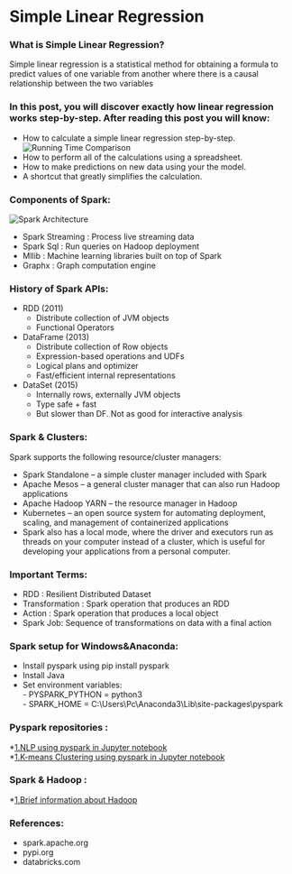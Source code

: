 # Simple Linear Regression
  
### What is Simple Linear Regression?  
  Simple linear regression is a statistical method for obtaining a formula to predict
values of one variable from another where there is a causal relationship between the
two variables
    
### In this post, you will discover exactly how linear regression works step-by-step. After reading this post you will know:
   - How to calculate a simple linear regression step-by-step. 
   ![Running Time Comparison](/image/runningtime.png)  
   - How to perform all of the calculations using a spreadsheet. 
   - How to make predictions on new data using your the model. 
   - A shortcut that greatly simplifies the calculation.
     
### Components of Spark:  
  ![Spark Architecture](/image/sparkarcht.png)  
   - Spark Streaming : Process live streaming data    
   - Spark Sql : Run queries on Hadoop deployment    
   - Mllib : Machine learning libraries built on top of Spark  
   - Graphx : Graph computation engine  
  
### History of Spark APIs:  
   - RDD (2011)  
     - Distribute collection of JVM objects  
     - Functional Operators  
   - DataFrame (2013)
     - Distribute collection of Row objects  
     - Expression-based operations and UDFs  
     - Logical plans and optimizer  
     - Fast/efficient internal representations  
   - DataSet (2015)  
     - Internally rows, externally JVM objects  
     - Type safe + fast
     - But slower than DF. Not as good for interactive analysis  
### Spark & Clusters:  
   Spark supports the following resource/cluster managers:  
   - Spark Standalone – a simple cluster manager included with Spark  
   - Apache Mesos – a general cluster manager that can also run Hadoop applications  
   - Apache Hadoop YARN – the resource manager in Hadoop  
   - Kubernetes – an open source system for automating deployment, scaling, and management of containerized applications  
   - Spark also has a local mode, where the driver and executors run as threads on your computer instead of a cluster, which is useful for developing your applications from a personal computer.  

### Important Terms:  
   - RDD : Resilient Distributed Dataset
   - Transformation : Spark operation that produces an RDD
   - Action : Spark operation that produces a local object
   - Spark Job: Sequence of transformations on data with a final action 
  
### Spark setup for Windows&Anaconda:  
   - Install pyspark using pip install pyspark  
   - Install Java
   - Set environment variables:  
    - PYSPARK_PYTHON = python3  
    - SPARK_HOME = C:\Users\Pc\Anaconda3\Lib\site-packages\pyspark  
   
 ### Pyspark repositories :  
 *[1.NLP using pyspark in Jupyter notebook](/NLP_basics.ipynb)  
 *[1.K-means Clustering using pyspark in Jupyter notebook](/Kmeans_clustering.ipynb) 
 ### Spark & Hadoop :  
 *[1.Brief information about Hadoop ](/Brief_Hadoop.md)
 ### References:  
   - spark.apache.org
   - pypi.org  
   - databricks.com
